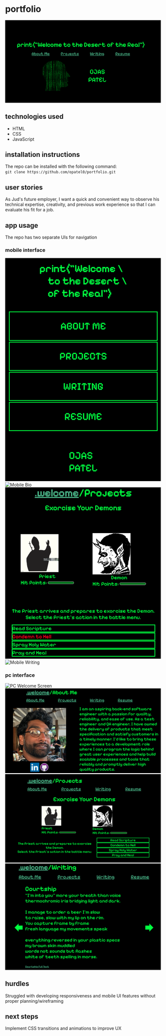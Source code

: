 # portfolio
![Embedded Screenshot](./images/scrnshot.png)

## technologies used
<ul>
<li>HTML</li>
<li>CSS</li>
<li>JavaScript</li>
</ul>

## installation instructions
The repo can be installed with the following command:  
`git clone https://github.com/opatel0/portfolio.git`

## user stories
As Jud's future employer, I want a quick and convenient way to observe his technical expertise, creativity, and previous work experience so that I can evaluate his fit for a job.

## app usage
The repo has two separate UIs for navigation

### mobile interface
![Mobile Welcome Screen](./images/mobile_welcome.png)
![Mobile Bio](.images/mobile_bio.png)
![Mobile Minigame](./images/mobile_minigame.png)
![Mobile Writing](.images/mobile_writing.png)
### pc interface
![PC Welcome Screen](./pc_welcome/image.png)
![PC Bio](./images/pc_bio.png)
![PC Minigame](./images/pc_minigame.png)
![PC Writing](./images/pc_writing.png)

## hurdles
Struggled with developing responsiveness and mobile UI features without proper planning/wireframing

## next steps
Implement CSS transitions and animations to improve UX